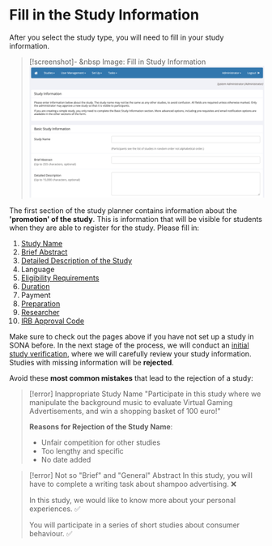 
# Fill in the Study Information

After you select the study type, you will need to fill in your study information.

>[!screenshot]- <i class="fa-solid fa-camera"></i> &nbsp Image: Fill in Study Information
><img src="/static/images/fill_study_info.png" alt="Add New Study" class="responsive-image">

The first section of the study planner contains information about the **'promotion' of the study**. This is information that will be visible for students when they are able to register for the study. Please fill in:

1. [Study Name](Study_Name)
2. [Brief Abstract](Brief_Abstract)
3. [Detailed Description of the Study](Detailed_Description_of_the_Study)
4. Language
5. [Eligibility Requirements](Eligibility_Requirements)
6. [Duration](Duration)
7. Payment
8. [Preparation](Preparation)
9. [Researcher](Researcher)
10. [IRB Approval Code](Ethical_Approval)

Make sure to check out the pages above if you have not set up a study in SONA before. In the next stage of the process, we will conduct an [initial study verification](Initial_Study_Verification), where we will carefully review your study information. Studies with missing information will be **rejected**. 

Avoid these **most common mistakes** that lead to the rejection of a study:

>[!error] Inappropriate Study Name
>"Participate in this study where we manipulate the background music to evaluate Virtual Gaming Advertisements, and win a shopping basket of 100 euro!"
>
>**Reasons for Rejection of the Study Name**:
>- Unfair competition for other studies
>- Too lengthy and specific 
>- No date added

>[!error] Not so "Brief" and "General" Abstract
>In this study, you will have to complete a writing task about shampoo advertising. ❌
>
>In this study, we would like to know more about your personal experiences. ✅
>
>You will participate in a series of short studies about consumer behaviour. ✅

